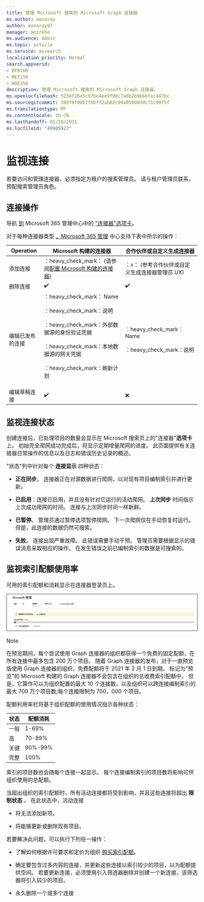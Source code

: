 ```yaml
---
title: 管理 Microsoft 搜索的 Microsoft Graph 连接器
ms.author: monaray
author: monaray97
manager: mnirkhe
ms.audience: Admin
ms.topic: article
ms.service: mssearch
localization_priority: Normal
search.appverid:
- BFB160
- MET150
- MOE150
description: 管理 Microsoft 搜索的 Microsoft Graph 连接器。
ms.openlocfilehash: 5258f26a5c97be4ee9f90c7a8b2b9bb8fec447bc
ms.sourcegitcommit: 39bf9f0db7f9bff2ab82c99a059b0ddcf1c98f5f
ms.translationtype: MT
ms.contentlocale: zh-CN
ms.lasthandoff: 01/19/2021
ms.locfileid: "49905927"
---
```

<!-- markdownlint-disable no-inline-html -->

# <a name="monitor-your-connections"></a>监视连接

若要访问和管理连接器，必须指定为租户的搜索管理员。 请与租户管理员联系，预配搜索管理员角色。

## <a name="connection-operations"></a>连接操作

导航 [到](https://admin.microsoft.com/Adminportal/Home#/MicrosoftSearch/Connectors) Microsoft 365 管理中心中的 ["连接器"选项卡](https://admin.microsoft.com)。

对于每种连接器类型 [，Microsoft 365 管理](https://admin.microsoft.com) 中心支持下表中所示的操作：

Operation | Microsoft 构建的连接器 | 合作伙伴或自定义生成连接器
--- | --- | ---
添加连接 | ：heavy_check_mark： (请参阅[配置 Microsoft 构建的连接器) ](configure-connector.md) | ：x： (参考合作伙伴或自定义生成连接器管理员 UX) 
删除连接 | :heavy_check_mark: | :heavy_check_mark:
编辑已发布的连接 | ：heavy_check_mark： Name<br></br> ：heavy_check_mark：说明<br></br> ：heavy_check_mark：外部数据源的身份验证凭据<br></br> ：heavy_check_mark：本地数据源的网关凭据<br></br> ：heavy_check_mark：刷新计划<br></br> | ：heavy_check_mark： Name<br></br> ：heavy_check_mark：说明
编辑草稿连接 | :heavy_check_mark: | :x:

## <a name="monitor-your-connection-status"></a>监视连接状态

创建连接后，已处理项目的数量会显示在 Microsoft 搜索页上的"连接器"**选项卡** 上。 初始完全爬网成功完成后，将显示定期增量爬网的进度。 此页面提供有关连接器日常操作的信息以及日志和错误历史记录的概述。

"状态"列中针对每个 **连接显示** 四种状态：

* **正在同步**。 连接器正在对源数据进行爬网，以对现有项目编制索引并进行更新。

* **已启用**：连接已启用，并且没有针对它运行的活动爬网。 **上次同步** 时间指示上次成功爬网的时间。 连接与上次同步时间一样新鲜。

* **已暂停**。 管理员通过暂停选项暂停爬网。 下一次爬网仅在手动恢复时运行。 但是，此连接的数据仍然可搜索。

* **失败**。 连接出现严重故障。 此错误需要手动干预。 管理员需要根据显示的错误消息采取相应的操作。 在发生错误之前已编制索引的数据是可搜索的。

## <a name="monitor-your-index-quota-utilization"></a>监视索引配额使用率

可用的索引配额和消耗显示在连接器登录页上。

![索引配额使用率栏](media/quota_utilization.png)

>[!NOTE]
>在预览期间，每个尝试使用 Graph 连接器的组织都获得一个免费的固定配额，在所有连接中最多包含 200 万个项目。 随着 Graph 连接器的发布，对于一直预览版使用 Graph 连接器的组织，免费配额将于 2021 年 2 月 1 日到期。
>标记为"预览"的 Microsoft 构建[](connectors-preview.md)的 Graph 连接器不会包含在组织的总收费索引配额中。 但是，它算作可以为组织配置的最大 10 个连接数，以及组织可以跨连接编制索引的最大 700 万个项目数;每个连接限制为 700，000 个项目。 

配额利用率栏将基于组织配额的使用情况指示各种状态：

状态 | 配额消耗
--- | ---
一般 | 1-69%
高 | 70-89%
关键 | 90%-99%
完整 | 100%

索引的项目数也会随每个连接一起显示。 每个连接编制索引的项目数将影响可供组织使用的总配额。

当超出组织的索引配额时，所有活动连接都将受到影响，并且这些连接将超出 **限制状态** 。 在此状态中，活动连接  

* 将无法添加新项。

* 将能够更新或删除现有项目。

若要解决此问题，可以执行下列任一操作：

* 了解如何根据许可要求和定价为组织 [购买索引配额](licensing.md)。

* 确定要包含过多内容的连接，并更新这些连接以索引较少的项目，以为配额提供空间。 若要更新连接，必须使用引入筛选器删除并创建一个新连接，该筛选器将引入较少的项目。

* 永久删除一个或多个连接